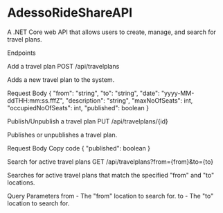 # AdessoRideShareAPI

A .NET Core web API that allows users to create, manage, and search for travel plans.

Endpoints

Add a travel plan
POST /api/travelplans

Adds a new travel plan to the system.

Request Body
{
    "from": "string",
    "to": "string",
    "date": "yyyy-MM-ddTHH:mm:ss.fffZ",
    "description": "string",
    "maxNoOfSeats": int,
    "occupiedNoOfSeats": int,
    "published": boolean
}

Publish/Unpublish a travel plan
PUT /api/travelplans/{id}

Publishes or unpublishes a travel plan.

Request Body
Copy code
{
    "published": boolean
}

Search for active travel plans
GET /api/travelplans?from={from}&to={to}

Searches for active travel plans that match the specified "from" and "to" locations.

Query Parameters
from - The "from" location to search for.
to - The "to" location to search for.
